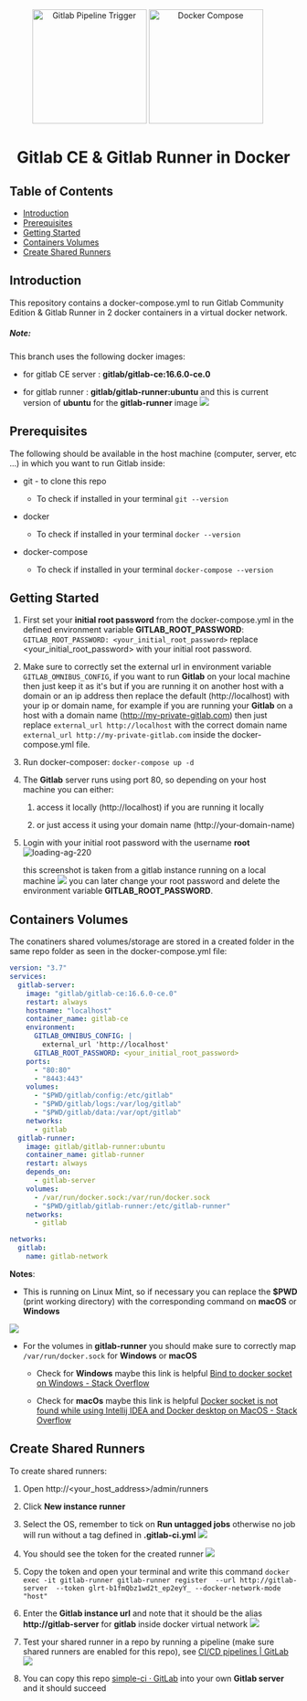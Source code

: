 <div align="center">
    <img src="img/gitlab-logo-500.png" alt="Gitlab Pipeline Trigger" width="200">
    <img src="img/1_QVFjsW8gyIXeCUJucmK4XA.png" alt="Docker Compose" width="200">
    <h1 align="center"> Gitlab CE & Gitlab Runner in Docker </h1>
</div>

<!-- START doctoc generated TOC please keep comment here to allow auto update -->

<!-- DON'T EDIT THIS SECTION, INSTEAD RE-RUN doctoc TO UPDATE -->

 

## Table of Contents

- [Introduction](#introduction)
- [Prerequisites](#prerequisites)
- [Getting Started](#getting-started)
- [Containers Volumes](#containers-volumes)
- [Create Shared Runners](#create-shared-runners)



## Introduction

This repository contains a docker-compose.yml to run Gitlab Community Edition & Gitlab Runner in 2 docker containers in a virtual docker network.

##### **Note**:

This branch uses the following docker images:

- for gitlab CE server : **gitlab/gitlab-ce:16.6.0-ce.0**

- for gitlab runner : **gitlab/gitlab-runner:ubuntu**
  and this is current version of **ubuntu** for the **gitlab-runner** image
  ![](img/Screenshot_20231126_205514.png)



## Prerequisites

The following should be available in the host machine (computer, server, etc ...) in which you want to run Gitlab inside:

- git - to clone this repo
  
  - To check if installed in your terminal `git --version`

- docker
  
  - To check if installed in your terminal `docker --version`

- docker-compose
  
  - To check if installed in your terminal `docker-compose --version`



## Getting Started

1. First set your **initial root password** from the docker-compose.yml in the defined environment variable **GITLAB_ROOT_PASSWORD**:
   `GITLAB_ROOT_PASSWORD: <your_initial_root_password>`
   replace <your_initial_root_password> with your initial root password.

2. Make sure to correctly set the external url in environment variable `GITLAB_OMNIBUS_CONFIG`, if you want to run **Gitlab** on your local machine then just keep it as it's but if you are running it on another host with a domain or an ip address then replace the default (http://localhost) with your ip or domain name, for example if you are running your **Gitlab** on a host with a domain name (http://my-private-gitlab.com) then just replace `external_url http://localhost` with the correct domain name `external_url http://my-private-gitlab.com` inside the docker-compose.yml file.

3. Run docker-composer:
   `docker-compose up -d`

4. The **Gitlab** server runs using port 80, so depending on your host machine you can either:
   
   1. access it locally (http://localhost) if you are running it locally
   
   2. or just access it using your domain name (http://your-domain-name)

5. Login with your initial root password with the username **root**
   ![loading-ag-220](img/Screenshot_20231126_204650.png)
   
   this screenshot is taken from a gitlab instance running on a local machine
   ![](img/Screenshot_20231126_204551.png)
   you can later change your root password and delete the environment variable **GITLAB_ROOT_PASSWORD**.
   
   

## Containers Volumes

The conatiners shared volumes/storage are stored in a created folder in the same repo folder as seen in the docker-compose.yml file:

```yml
version: "3.7"
services:
  gitlab-server:
    image: "gitlab/gitlab-ce:16.6.0-ce.0"
    restart: always
    hostname: "localhost"
    container_name: gitlab-ce
    environment:
      GITLAB_OMNIBUS_CONFIG: |
        external_url 'http://localhost'
      GITLAB_ROOT_PASSWORD: <your_initial_root_password>
    ports:
      - "80:80"
      - "8443:443"
    volumes:
      - "$PWD/gitlab/config:/etc/gitlab"
      - "$PWD/gitlab/logs:/var/log/gitlab"
      - "$PWD/gitlab/data:/var/opt/gitlab"
    networks:
      - gitlab
  gitlab-runner:
    image: gitlab/gitlab-runner:ubuntu
    container_name: gitlab-runner
    restart: always
    depends_on:
      - gitlab-server
    volumes:
      - /var/run/docker.sock:/var/run/docker.sock
      - "$PWD/gitlab/gitlab-runner:/etc/gitlab-runner"
    networks:
      - gitlab

networks:
  gitlab:
    name: gitlab-network
```

**Notes**:

- This is running on Linux Mint, so if necessary you can replace the **$PWD** (print working directory) with the corresponding command on **macOS** or **Windows**

![](img/Screenshot_20231126_150343.png)

- For the volumes in **gitlab-runner** you should make sure to correctly map `/var/run/docker.sock` for **Windows** or **macOS**
  
  - Check for **Windows** maybe this link is helpful [Bind to docker socket on Windows - Stack Overflow](https://stackoverflow.com/questions/36765138/bind-to-docker-socket-on-windows)
  
  - Check for **macOs** maybe this link is helpful [Docker socket is not found while using Intellij IDEA and Docker desktop on MacOS - Stack Overflow](https://stackoverflow.com/questions/74173489/docker-socket-is-not-found-while-using-intellij-idea-and-docker-desktop-on-macos)



## Create Shared Runners

To create shared runners:
1. Open http://<your_host_address>/admin/runners
   <img title="" src="img/Screenshot_20231126_213718.png" alt="">

2. Click **New instance runner**

3. Select the OS, remember to tick on **Run untagged jobs** otherwise no job will run without a tag defined in **.gitlab-ci.yml**
   <img src="img/Screenshot_20231126_214042.png" />

4. You should see the token for the created runner
   <img src="img/Screenshot_20231126_223116.png" />

5. Copy the token and open your terminal and write this command
   `docker exec -it gitlab-runner gitlab-runner register  --url http://gitlab-server  --token glrt-b1fmQbz1wd2t_ep2eyY_ --docker-network-mode "host"`

6. Enter the **Gitlab instance url** and note that it should be the alias **http://gitlab-server** for **gitlab** inside docker virtual network
   <img src="img/Screenshot_20231126_224002.png" /> 

7. Test your shared runner in a repo by running a pipeline (make sure shared runners are enabled for this repo), see [CI/CD pipelines | GitLab](https://docs.gitlab.com/ee/ci/pipelines/)
   <img src="img/Screenshot_20231126_224751.png" />

8. You can copy this repo [simple-ci · GitLab](https://gitlab.com/atarekmokhtar90/simple-ci) into your own **Gitlab server** and it should succeed
   
   <img title="" src="img/Screenshot_20231126_225021.png" alt="">

